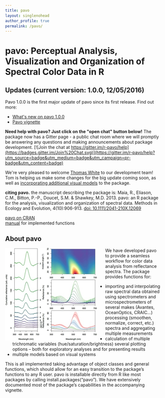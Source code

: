 ```yaml
---
title: pavo
layout: singlenohead
author_profile: true
permalink: /pavo/
---
```


# pavo: Perceptual Analysis, Visualization and Organization of Spectral Color Data in R

## Updates (current version: 1.0.0, 12/05/2016)  

Pavo 1.0.0 is the first major update of pavo since its first release. Find out more:  

* [What's new on pavo 1.0.0](../pavo-vig-1_0.html)
* [Pavo vignette](../pavo-vig.html)

**Need help with pavo? Just click on the "open chat" button below!** The package now has a Gitter page - a public chat room where we will promptly be answering any questions and making announcements about package development. [![Join the chat at https://gitter.im/r-pavo/help](https://badges.gitter.im/Join%20Chat.svg)](https://gitter.im/r-pavo/help?utm_source=badge&utm_medium=badge&utm_campaign=pr-badge&utm_content=badge)

We're very pleased to welcome [Thomas White](http://tomwhite.io/) to our development team! Tom is helping us make some changes for the big update coming soon, as well as [incorporating additional visual models](https://github.com/thomased/colsci) to the package.

**citing pavo.** the manuscript describing the package is:
Maia, R., Eliason, C.M., Bitton, P.-P., Doucet, S.M. & Shawkey, M.D. 2013. pavo: an R package for the analysis, visualization and organization of spectral data. Methods in Ecology and Evolution, 4(10):906-913. [doi: 10.1111/2041-210X.12069](http://onlinelibrary.wiley.com/doi/10.1111/2041-210X.12069/abstract)

[pavo on CRAN](https://cran.r-project.org/web/packages/pavo/index.html)  
[manual](https://cran.r-project.org/web/packages/pavo/pavo.pdf) for implemented functions  

<script>
  ((window.gitter = {}).chat = {}).options = {
    room: 'r-pavo/help'
  };
</script>
<script src="https://sidecar.gitter.im/dist/sidecar.v1.js" async defer></script>

## About pavo

<img align="left" style="padding-right:25px" src="/images/pavoplot.jpg">
We have developed pavo to provide a seamless workflow for color data analysis from reflectance spectra. The package provides functions for:

* importing and interpolating raw spectral data obtained using spectrometers and microspectrometers of several makes (Avantes, OceanOptics, CRAIC…)
processing (smoothen, normalize, correct, etc.) spectra and aggregating multiple measurements
* calculation of multiple trichromatic variables (hue/saturation/brightness)
several plotting options – both for exploratory analyses and for presenting results
* multiple models based on visual systems
  
This is all implemented taking advantage of object classes and general functions, which should allow for an easy transition to the package’s functions to any R user. pavo is installable directly from R like most packages by calling install.packages(“pavo”). We have extensively documented most of the package’s capabilities in the accompanying vignette.